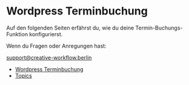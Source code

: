 # Wordpress Terminbuchung

Auf den folgenden Seiten erfährst du, wie du deine Termin-Buchungs-Funktion konfigurierst.

Wenn du Fragen oder Anregungen hast:

[support@creative-workflow.berlin](mailto:support@creative-workflow.berlin)

  - [Wordpress Terminbuchung](./00_teaser.md) 
  - [Topics](./01_topics.md) 
